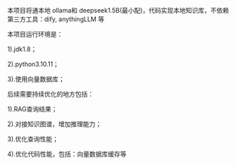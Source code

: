 本项目将通本地 ollama和 deepseek1.5B(最小配)，代码实现本地知识库，不依赖第三方工具：dify, anythingLLM 等

本项目运行环境是：

1).jdk1.8；

2).python3.10.11；

3).使用向量数据库；

后续需要持续优化的地方包括：

1).RAG查询结果；

2).对接知识图谱，增加推理能力；

3).优化查询性能；

4).优化代码性能，包括：向量数据库缓存等

